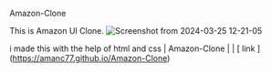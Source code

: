 Amazon-Clone

This is Amazon UI Clone.
![Screenshot from 2024-03-25 12-21-05](https://github.com/Amanc77/Amazon-Clone/assets/148977902/09ed42cd-0152-4a12-98ed-fd18419239c1)


i made this with the help of html and css 
| Amazon-Clone | | [ link ] (https://amanc77.github.io/Amazon-Clone)
